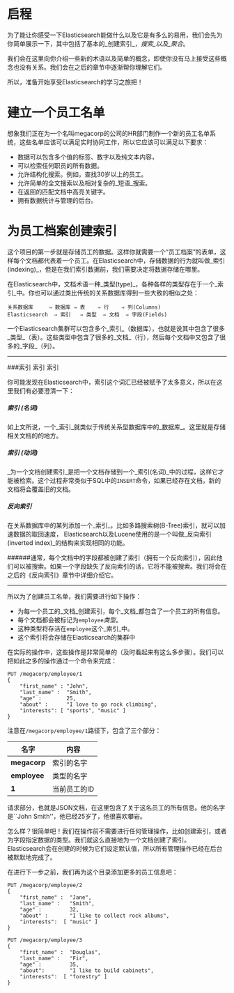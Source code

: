 # 启程

为了能让你感受一下Elasticsearch能做什么以及它是有多么的易用，我们会先为你简单展示一下，其中包括了基本的_创建索引_，_搜索_以及_聚合_。

我们会在这里向你介绍一些新的术语以及简单的概念，即使你没有马上接受这些概念也没有关系。我们会在之后的章节中逐渐帮你理解它们。

所以，准备开始享受Elasticsearch的学习之旅把！

# 建立一个员工名单

想象我们正在为一个名叫megacorp的公司的HR部门制作一个新的员工名单系统，这些名单应该可以满足实时协同工作，所以它应该可以满足以下要求：

* 数据可以包含多个值的标签、数字以及纯文本内容，
* 可以检索任何职员的所有数据。
* 允许结构化搜索。例如，查找30岁以上的员工。
* 允许简单的全文搜索以及相对复杂的_短语_搜索。
* 在返回的匹配文档中高亮关键字。
* 拥有数据统计与管理的后台。

# 为员工档案创建索引

这个项目的第一步就是存储员工的数据。这样你就需要一个“员工档案”的表单，这样每个文档都代表着一个员工。在Elasticsearch中，存储数据的行为就叫做_索引(indexing)_，但是在我们索引数据前，我们需要决定将数据存储在哪里。

在Elasticsearch中，文档术语一种_类型(type)_，各种各样的类型存在于一个_索引_中。你也可以通过类比传统的关系数据库得到一些大致的相似之处：

    关系数据库     ⇒ 数据库 ⇒ 表    ⇒ 行    ⇒ 列(Columns)
    Elasticsearch  ⇒ 索引   ⇒ 类型  ⇒ 文档  ⇒ 字段(Fields)

一个Elasticsearch集群可以包含多个_索引_（数据库），也就是说其中包含了很多_类型_（表）。这些类型中包含了很多的_文档_（行），然后每个文档中又包含了很多的_字段_（列）。

***
###索引 索引 索引

你可能发现在Elasticsearch中，索引这个词汇已经被赋予了太多意义，所以在这里我们有必要澄清一下：

##### 索引 (名词)

如上文所说，一个_索引_就类似于传统关系型数据库中的_数据库_。这里就是存储相关文档的的地方。

##### 索引 (动词)

_为一个文档创建索引_是把一个文档存储到一个_索引(名词)_中的过程，这样它才能被检索。这个过程非常类似于SQL中的`INSERT`命令，如果已经存在文档，新的文档将会覆盖旧的文档。


##### 反向索引

在关系数据库中的某列添加一个_索引_，比如多路搜索树(B-Tree)索引，就可以加速数据的取回速度， Elasticsearch以及Lucene使用的是一个叫做_反向索引(inverted index)_的结构来实现相同的功能。

######通常，每个文档中的字段都被创建了索引（拥有一个反向索引），因此他们可以被搜索。如果一个字段缺失了反向索引的话，它将不能被搜索。我们将会在之后的《反向索引》章节中详细介绍它。

***


所以为了创建员工名单，我们需要进行如下操作：

*  为每一个员工的_文档_创建索引，每个_文档_都包含了一个员工的所有信息。
*  每个文档都会被标记为`employee`_类型_。
*  这种类型将存活在`employee`这个_索引_中。
*  这个索引将会存储在Elasticsearch的集群中

在实际的操作中，这些操作是非常简单的（及时看起来有这么多步骤）。我们可以把如此之多的操作通过一个命令来完成：

```
PUT /megacorp/employee/1
{
    "first_name" : "John",
    "last_name" :  "Smith",
    "age" :        25,
    "about" :      "I love to go rock climbing",
    "interests": [ "sports", "music" ]
}
```

注意在`/megacorp/employee/1`路径下，包含了三个部分：

| 名字 | 内容 |
| -- | -- |
| **megacorp** | 索引的名字 |
| **employee** | 类型的名字 |
| **1** | 当前员工的ID |

请求部分，也就是JSON文档，在这里包含了关于这名员工的所有信息。他的名字是``John Smith''，他已经25岁了，他很喜欢攀岩。

怎么样？很简单吧！我们在操作前不需要进行任何管理操作，比如创建索引，或者为字段指定数据的类型。我们就这么直接地为一个文档创建了索引。Elasticsearch会在创建的时候为它们设定默认值，所以所有管理操作已经在后台被默默地完成了。

在进行下一步之前，我们再为这个目录添加更多的员工信息吧：

```
PUT /megacorp/employee/2
{
    "first_name" :  "Jane",
    "last_name" :   "Smith",
    "age" :         32,
    "about" :       "I like to collect rock albums",
    "interests":  [ "music" ]
}

PUT /megacorp/employee/3
{
    "first_name" :  "Douglas",
    "last_name" :   "Fir",
    "age" :         35,
    "about":        "I like to build cabinets",
    "interests":  [ "forestry" ]
}
```





